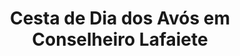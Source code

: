 ---
title: "Cesta de Dia dos Avós em Conselheiro Lafaiete"
description: "Neste Dia dos Avós, presenteie com uma cesta cheia de carinho em Conselheiro Lafaiete. Produtos especiais para agradar e demonstrar todo o amor e cuidado aos avós."
layout: "home.html"
permalink: "/cesta-de-dia-dos-avos-em-conselheiro-lafaiete/"
---